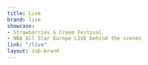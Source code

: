 ```yaml
---
title: Live
brand: live
showcase:
- Strawberries & Creem Festival
- NBA All Star Europe LIVE behind the scenes
link: "/live"
layout: sub-brand
---
```


